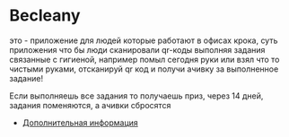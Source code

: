# Becleany

это - приложение для людей которые работают в офисах крока, суть приложения что бы люди сканировали qr-коды выполняя задания связанные с гигиеной, например помыл сегодня руки или взял что то чистыми руками, отсканируй qr код и получи ачивку за выполненное задание!

Если выполняешь все задания то получаешь приз, через 14 дней, задания поменяются, а ачивки сбросятся

- [Дополнительная информация](https://nik19ta.github.io/portfolio/?project=Becleany)

